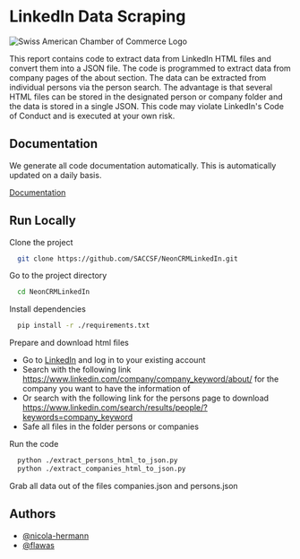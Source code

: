 # LinkedIn Data Scraping

![Swiss American Chamber of Commerce Logo](https://saccsf.com/wp-content/uploads/2015/05/saccsf-logo.jpg)

This report contains code to extract data from LinkedIn HTML files and convert them into a JSON file. The code is programmed to extract data from company pages of the about section. The data can be extracted from individual persons via the person search. The advantage is that several HTML files can be stored in the designated person or company folder and the data is stored in a single JSON.
This code may violate LinkedIn's Code of Conduct and is executed at your own risk. 


## Documentation
We generate all code documentation automatically. This is automatically updated on a daily basis.

[Documentation](https://saccsf.github.io/NeonCRMLinkedIn/)


## Run Locally

Clone the project

```bash
  git clone https://github.com/SACCSF/NeonCRMLinkedIn.git
```

Go to the project directory

```bash
  cd NeonCRMLinkedIn
```

Install dependencies

```bash
  pip install -r ./requirements.txt
```

Prepare and download html files
- Go to [LinkedIn](linkedin.com) and log in to your existing account
- Search with the following link https://www.linkedin.com/company/company_keyword/about/ for the company you want to have the information of 
- Or search with the following link for the persons page to download https://www.linkedin.com/search/results/people/?keywords=company_keyword
- Safe all files in the folder persons or companies

Run the code
```bash
  python ./extract_persons_html_to_json.py
  python ./extract_companies_html_to_json.py
```

Grab all data out of the files companies.json and persons.json


## Authors

- [@nicola-hermann](https://github.com/nicola-hermann)
- [@flawas](https://github.com/flawas)

